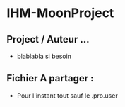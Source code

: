 # IHM-MoonProject

## Project / Auteur ...
* blablabla si besoin
## Fichier A partager : 
* Pour l'instant tout sauf le .pro.user
